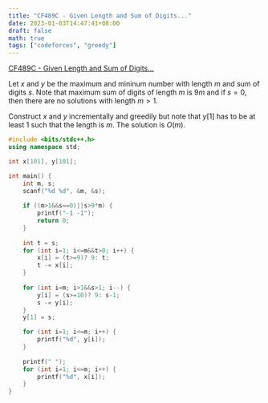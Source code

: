 ```yaml
---
title: "CF489C - Given Length and Sum of Digits..."
date: 2023-01-03T14:47:41+08:00
draft: false
math: true
tags: ["codeforces", "greedy"]
---
```


[CF489C - Given Length and Sum of Digits...](https://codeforces.com/contest/489/problem/C)

Let $x$ and $y$ be the maximum and mininum number with length $m$ and sum of digits $s$. Note that maximum sum of digits of length $m$ is $9m$ and if $s=0$, then there are no solutions with length $m>1$.

Construct $x$ and $y$ incrementally and greedily but note that $y[1]$ has to be at least 1 such that the length is $m$. The solution is $O(m)$.

```cpp
#include <bits/stdc++.h>
using namespace std;

int x[101], y[101];

int main() {
    int m, s;
    scanf("%d %d", &m, &s);
    
    if ((m>1&&s==0)||s>9*m) {
        printf("-1 -1");
        return 0;
    }
    
    int t = s;
    for (int i=1; i<=m&&t>0; i++) {
        x[i] = (t>=9)? 9: t;
        t -= x[i];
    }
    
    for (int i=m; i>1&&s>1; i--) {
        y[i] = (s>=10)? 9: s-1;
        s -= y[i];
    }
    y[1] = s;

    for (int i=1; i<=m; i++) {
        printf("%d", y[i]);
    }
    
    printf(" ");
    for (int i=1; i<=m; i++) {
        printf("%d", x[i]);
    }
}
```